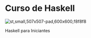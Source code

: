 # Curso de Haskell

![st,small,507x507-pad,600x600,f8f8f8](https://github.com/user-attachments/assets/c508bfc4-95d7-4ccd-87c7-d673d2f9dcdf)

Haskell para Iniciantes
